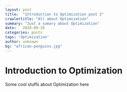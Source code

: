 ```yaml
---
layout: post
title:  "Introduction to Optimization post 2"
crawlertitle: "All about Optimization"
summary: "Just a sumary about Optimization"
date:   2020-09-28
categories: posts
tags: 'Optimization'
author: unknown
bg: "african-penguins.jpg"
---
```


# Introduction to Optimization

Some cool stuffs about Optimization here
